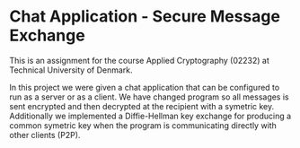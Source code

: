 # Chat Application - Secure Message Exchange
This is an assignment for the course Applied Cryptography (02232) at Technical University of Denmark.

In this project we were given a chat application that can be configured to run as a server or as a client. We have changed program so all messages is sent encrypted and then decrypted at the recipient with a symetric key. Additionally we implemented a Diffie-Hellman key exchange for producing a common symetric key when the program is communicating directly with other clients (P2P).
